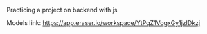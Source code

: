 Practicing a project on backend with js

Models link:
https://app.eraser.io/workspace/YtPqZ1VogxGy1jzIDkzj
